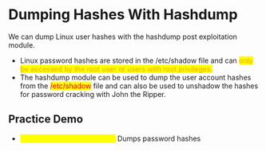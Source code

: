 # Dumping Hashes With Hashdump

We can dump Linux user hashes with the hashdump post exploitation module.

* Linux password  hashes are stored in the /etc/shadow file and can <mark style="color:orange;">only be accessed by the root user or users with root privileges.</mark>
* The hashdump module can be used to dump the user account hashes from the <mark style="color:red;">/etc/shadow</mark> file and can also be used to unshadow the hashes for password cracking with John the Ripper.

## Practice Demo

* <mark style="color:yellow;">post/linux/gather/hashdump:</mark> Dumps password hashes

